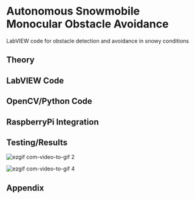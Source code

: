 # Autonomous Snowmobile Monocular Obstacle Avoidance

LabVIEW code for obstacle detection and avoidance in snowy conditions

## Theory ##


## LabVIEW Code ##

## OpenCV/Python Code ##

## RaspberryPi Integration ##

## Testing/Results ##

![ezgif com-video-to-gif 2](https://user-images.githubusercontent.com/23239868/28652591-a7a80e5e-7256-11e7-9c03-d41bdddb1ac8.gif)

![ezgif com-video-to-gif 4](https://user-images.githubusercontent.com/23239868/28676573-ff21a2be-72b8-11e7-88fa-b2b459883bd7.gif)


## Appendix ##
